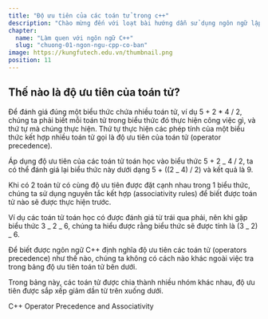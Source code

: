 ```yaml
---
title: "Độ ưu tiên của các toán tử trong c++"
description: "Chào mừng đến với loạt bài hướng dẫn sử dụng ngôn ngữ lập trình C++! Loạt bài hướng dẫn này được thiết kế cho những người chưa hoặc biết một ít lập trình."
chapter:
  name: "Làm quen với ngôn ngữ C++"
  slug: "chuong-01-ngon-ngu-cpp-co-ban"
image: https://kungfutech.edu.vn/thumbnail.png
position: 11
---
```


## Thế nào là độ ưu tiên của toán tử?

Để đánh giá đúng một biểu thức chứa nhiều toán tử, ví dụ 5 + 2 \* 4 / 2, chúng ta phải biết mỗi toán tử trong biểu thức đó thực hiện công việc gì, và thứ tự mà chúng thực hiện. Thứ tự thực hiện các phép tính của một biểu thức kết hợp nhiều toán tử gọi là độ ưu tiên của toán tử (operator precedence).

Áp dụng độ ưu tiên của các toán tử toán học vào biểu thức 5 + 2 _ 4 / 2, ta có thể đánh giá lại biểu thức này dưới dạng 5 + ((2 _ 4) / 2) và kết quả là 9.

Khi có 2 toán tử có cùng độ ưu tiên được đặt cạnh nhau trong 1 biểu thức, chúng ta sử dụng nguyên tắc kết hợp (associativity rules) để biết được toán tử nào sẽ được thực hiện trước.

Ví dụ các toán tử toán học có được đánh giá từ trái qua phải, nên khi gặp biểu thức 3 _ 2 _ 6, chúng ta hiểu được rằng biểu thức sẽ được tính là (3 _ 2) _ 6.

Để biết được ngôn ngữ C++ định nghĩa độ ưu tiên các toán tử (operators precedence) như thế nào, chúng ta không có cách nào khác ngoài việc tra trong bảng độ ưu tiên toán tử bên dưới.

Trong bảng này, các toán tử được chia thành nhiều nhóm khác nhau, độ ưu tiên được sắp xếp giảm dần từ trên xuống dưới.

C++ Operator Precedence and Associativity

